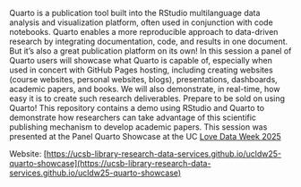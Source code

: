 Quarto is a publication tool built into the RStudio multilanguage data analysis and visualization platform, often used in conjunction with code notebooks. Quarto enables a more reproducible approach to data-driven research by integrating documentation, code, and results in one document. But it’s also a great publication platform on its own! In this session a panel of Quarto users will showcase what Quarto is capable of, especially when used in concert with GitHub Pages hosting, including creating websites (course websites, personal websites, blogs), presentations, dashboards, academic papers, and books. We will also demonstrate, in real-time, how easy it is to create such research deliverables. Prepare to be sold on using Quarto!
This repository contains a demo using RStudio and Quarto to demonstrate how researchers can take advantage of this scientific publishing mechanism to develop academic papers.
This session was presented at the Panel Quarto Showcase at the UC [Love Data Week 2025](https://uc-love-data-week.github.io/2025/calendar#quarto)

Website: [https://ucsb-library-research-data-services.github.io/ucldw25-quarto-showcase](https://ucsb-library-research-data-services.github.io/ucldw25-quarto-showcase)
